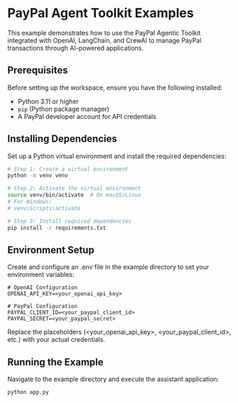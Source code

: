 # PayPal Agent Toolkit Examples

This example demonstrates how to use the PayPal Agentic Toolkit integrated with OpenAI, LangChain, and CrewAI to manage PayPal transactions through AI-powered applications.


## Prerequisites

Before setting up the workspace, ensure you have the following installed:
- Python 3.11 or higher
- `pip` (Python package manager)
- A PayPal developer account for API credentials

## Installing Dependencies

Set up a Python virtual environment and install the required dependencies:
```bash
# Step 1: Create a virtual environment
python -m venv venv

# Step 2: Activate the virtual environment
source venv/bin/activate  # On macOS/Linux
# For Windows:
# venv\Scripts\activate

# Step 3: Install required dependencies
pip install -r requirements.txt

```

## Environment Setup
Create and configure an .env file in the example directory to set your environment variables:
```env
# OpenAI Configuration
OPENAI_API_KEY=<your_openai_api_key>

# PayPal Configuration
PAYPAL_CLIENT_ID=<your_paypal_client_id>
PAYPAL_SECRET=<your_paypal_secret>

```
Replace the placeholders (<your_openai_api_key>, <your_paypal_client_id>, etc.) with your actual credentials.

## Running the Example
Navigate to the example directory and execute the assistant application:
```bash
python app.py
```

